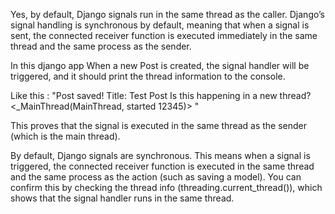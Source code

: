 Yes, by default, Django signals run in the same thread as the caller. Django’s signal handling is synchronous by default, meaning that when a signal is sent, the connected receiver function is executed immediately in the same thread and the same process as the sender.

In this django app When a new Post is created, the signal handler will be triggered, and it should print the thread information to the console.

Like this : "Post saved! Title: Test Post
Is this happening in a new thread? <_MainThread(MainThread, started 12345)>
"

This proves that the signal is executed in the same thread as the sender (which is the main thread).

By default, Django signals are synchronous. This means when a signal is triggered, the connected receiver function is executed
in the same thread and the same process as the action (such as saving a model). You can confirm this by checking the thread 
info (threading.current_thread()), which shows that the signal handler runs in the same thread.
